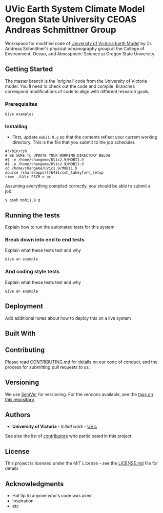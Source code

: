 # UVic Earth System Climate Model Oregon State University CEOAS Andreas Schmittner Group 

Workspace for modified code of [University of Victoria Earth Model](http://climate.uvic.ca/model/) by Dr. Andreas Schmittner's
physical oceanography group at the College of Environment, Ocean, and Atmospheric Science at Oregon State University.


## Getting Started

The master branch is the 'original' code from the University of Victoria model. You'll need to check out the code and compile. Branches correspond modifications of code to align with different research goals.

### Prerequisites

```
Give examples
```

### Installing

* First, update `mobi1.9.q` so that the contents reflect your current working directory. This is the file that you submit to the job scheduler.

```
#!/bin/csh
# BE SURE To UPDATE YOUR WORKING DIRECTORY BELOW
#$ -e /home/changeme/UVic2.9/MOBI1.9
#$ -o /home/changeme/UVic2.9/MOBI1.9
cd /home/changeme/UVic2.9/MOBI1.9
source /share/apps/lf6481/csh_laheyfort_setup
time ./UVic_ESCM > pr
```

Assuming everything compiled correctly, you should be able to submit a job:

```
$ qsub mobi1.9.q 
```

## Running the tests

Explain how to run the automated tests for this system

### Break down into end to end tests

Explain what these tests test and why

```
Give an example
```

### And coding style tests

Explain what these tests test and why

```
Give an example
```

## Deployment

Add additional notes about how to deploy this on a live system

## Built With


## Contributing

Please read [CONTRIBUTING.md](https://gist.github.com/PurpleBooth/b24679402957c63ec426) for details on our code of conduct, and the process for submitting pull requests to us.

## Versioning

We use [SemVer](http://semver.org/) for versioning. For the versions available, see the [tags on this repository](https://github.com/your/project/tags). 

## Authors

* **University of Victoria** - *Initial work* - [UVic](http://climate.uvic.ca/model/)

See also the list of [contributors](https://github.com/your/project/contributors) who participated in this project.

## License

This project is licensed under the MIT License - see the [LICENSE.md](LICENSE.md) file for details

## Acknowledgments

* Hat tip to anyone who's code was used
* Inspiration
* etc


